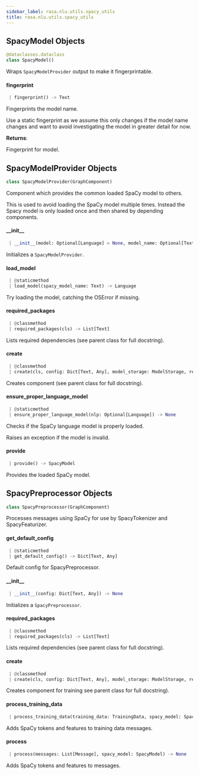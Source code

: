 ```yaml
---
sidebar_label: rasa.nlu.utils.spacy_utils
title: rasa.nlu.utils.spacy_utils
---
```

## SpacyModel Objects

```python
@dataclasses.dataclass
class SpacyModel()
```

Wraps `SpacyModelProvider` output to make it fingerprintable.

#### fingerprint

```python
 | fingerprint() -> Text
```

Fingerprints the model name.

Use a static fingerprint as we assume this only changes if the model name
changes and want to avoid investigating the model in greater detail for now.

**Returns**:

  Fingerprint for model.

## SpacyModelProvider Objects

```python
class SpacyModelProvider(GraphComponent)
```

Component which provides the common loaded SpaCy model to others.

This is used to avoid loading the SpaCy model multiple times. Instead the Spacy
model is only loaded once and then shared by depending components.

#### \_\_init\_\_

```python
 | __init__(model: Optional[Language] = None, model_name: Optional[Text] = None) -> None
```

Initializes a `SpacyModelProvider`.

#### load\_model

```python
 | @staticmethod
 | load_model(spacy_model_name: Text) -> Language
```

Try loading the model, catching the OSError if missing.

#### required\_packages

```python
 | @classmethod
 | required_packages(cls) -> List[Text]
```

Lists required dependencies (see parent class for full docstring).

#### create

```python
 | @classmethod
 | create(cls, config: Dict[Text, Any], model_storage: ModelStorage, resource: Resource, execution_context: ExecutionContext) -> SpacyModelProvider
```

Creates component (see parent class for full docstring).

#### ensure\_proper\_language\_model

```python
 | @staticmethod
 | ensure_proper_language_model(nlp: Optional[Language]) -> None
```

Checks if the SpaCy language model is properly loaded.

Raises an exception if the model is invalid.

#### provide

```python
 | provide() -> SpacyModel
```

Provides the loaded SpaCy model.

## SpacyPreprocessor Objects

```python
class SpacyPreprocessor(GraphComponent)
```

Processes messages using SpaCy for use by SpacyTokenizer and SpacyFeaturizer.

#### get\_default\_config

```python
 | @staticmethod
 | get_default_config() -> Dict[Text, Any]
```

Default config for SpacyPreprocessor.

#### \_\_init\_\_

```python
 | __init__(config: Dict[Text, Any]) -> None
```

Initializes a `SpacyPreprocessor`.

#### required\_packages

```python
 | @classmethod
 | required_packages(cls) -> List[Text]
```

Lists required dependencies (see parent class for full docstring).

#### create

```python
 | @classmethod
 | create(cls, config: Dict[Text, Any], model_storage: ModelStorage, resource: Resource, execution_context: ExecutionContext) -> SpacyPreprocessor
```

Creates component for training see parent class for full docstring).

#### process\_training\_data

```python
 | process_training_data(training_data: TrainingData, spacy_model: SpacyModel) -> None
```

Adds SpaCy tokens and features to training data messages.

#### process

```python
 | process(messages: List[Message], spacy_model: SpacyModel) -> None
```

Adds SpaCy tokens and features to messages.

